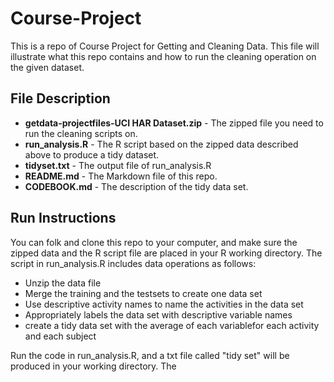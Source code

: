 Course-Project
==============
This is a repo of Course Project for Getting and Cleaning Data. This file will illustrate what this repo contains and how to run the cleaning operation on the given dataset.
## File Description
* **getdata-projectfiles-UCI HAR Dataset.zip** - The zipped file you need to run the cleaning scripts on.
* **run_analysis.R** - The R script based on the zipped data described above to produce a tidy dataset.
* **tidyset.txt** - The output file of run_analysis.R
* **README.md** - The Markdown file of this repo.
* **CODEBOOK.md** - The description of the tidy data set.

## Run Instructions
You can folk and clone this repo to your computer, and make sure the zipped data and the R script file are placed in your R working directory.
The script in run_analysis.R includes data operations as follows:    
* Unzip the data file
* Merge the training and the testsets to create one data set
* Use descriptive activity names to name the activities in the data set
* Appropriately labels the data set with descriptive variable names
* create a tidy data set with the average of each variablefor each activity and each subject    

Run the code in run_analysis.R, and a txt file called "tidy set" will be produced in your working directory.
The